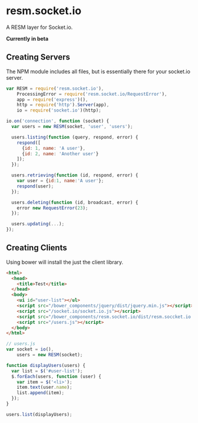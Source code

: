 resm.socket.io
==============

A RESM layer for Socket.io.

**Currently in beta**

Creating Servers
----------------

The NPM module includes all files, but is essentially there for your socket.io server.

```js
var RESM = require('resm.socket.io'),
    ProcessingError = require('resm.socket.io/RequestError'),
    app = require('express')(),
    http = require('http').Server(app),
    io = require('socket.io')(http);

io.on('connection', function (socket) {
  var users = new RESM(socket, 'user', 'users');

  users.listing(function (query, respond, error) {
    respond([
      {id: 1, name: 'A user'},
      {id: 2, name: 'Another user'}
    ]);
  });

  users.retrieving(function (id, respond, error) {
    var user = {id:1, name:'A user'};
    respond(user);
  });

  users.deleting(function (id, broadcast, error) {
    error new RequestError(23);
  });

  users.updating(...);
});
```

Creating Clients
----------------

Using bower will install the just the client library.

```html
<html>
  <head>
    <title>Test</title>
  </head>
  <body>
    <ui id="user-list"></ul>
    <script src="/bower_components/jquery/dist/jquery.min.js"></script>
    <script src="/socket.io/socket.io.js"></script>
    <script src="/bower_components/resm.socket.io/dist/resm.soccket.io.min.js"></script>
    <script src="/users.js"></script>
  </body>
</html>
```

```js
// users.js
var socket = io(),
    users = new RESM(socket);

function displayUsers(users) {
  var list = $('#user-list');
  $.forEach(users, function (user) {
    var item = $('<li>');
    item.text(user.name);
    list.append(item);
  });
}

users.list(displayUsers);
```
